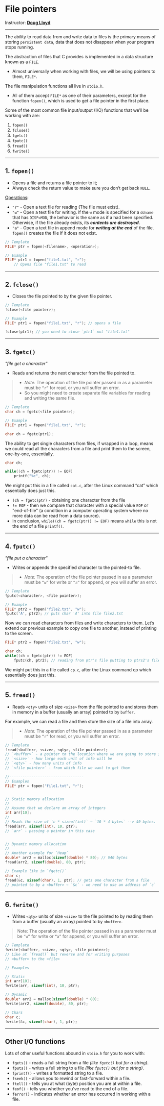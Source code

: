 # File pointers

Instructor: **[Doug Lloyd](https://github.com/dlloyd09)**

---

The ability to read data from and write data to files is the primary means of storing `persistent data`, data that does
not disappear when your program stops running.

The abstraction of files that C provides is implemented in a data structure known as a `FILE`.
- Almost universally when working with files, we will be using pointers to them, `FILE*`.

The file manipulation functions all live in `stdio.h`.
- All of them accept `FILE*` as one of their parameters, except for the function `fopen()`, which is used to get
a file pointer in the first place.

Some of the most common file input/output (I/O) functions that we’ll be working with are:
1. `fopen()`
2. `fclose()`
3. `fgetc()`
4. `fputc()`
5. `fread()`
6. `fwrite()`

---

## 1. `fopen()`
- Opens a file and returns a file pointer to it;
- Always check the return value to make sure you don’t get back `NULL`.

[Operations](https://www.ibm.com/docs/en/zos/2.4.0?topic=functions-fopen-open-file):
- `"r"` - Open a text file for reading (The file must exist).
- `"w"` - Open a text file for writing. If the `w` mode is specified for a `ddname` that has `DISP=MOD`, the behavior
is the same as if a had been specified. Otherwise, if the file already exists, its **_contents are destroyed_**.
- `"a"` - Open a text file in append mode for **_writing at the end_** of the file. `fopen()` creates the file if it does
not exist.

```c++
// Template
FILE* ptr = fopen(<filename>, <operation>);

// Example
FILE* ptr1 = fopen("file1.txt", "r");
    // Opens file "file1.txt" to read
```

---

## 2. `fclose()`

- Closes the file pointed to by the given file pointer.

```c++
// Template
fclose(<file pointer>);

// Example
FILE* ptr1 = fopen("file1.txt", "r"); // opens a file

fclose(ptr1); // you need to close `ptr1` not "file1.txt"
```

---

## 3. `fgetc()`

_"file get a character"_

- Reads and returns the next character from the file pointed to. 
> - _Note:_ The operation of the file pointer passed in as a parameter must be `“r”` for read, or you will suffer an error.
> - So you might need to create separate file variables for reading and writing the same file.

```c++
// Template
char ch = fgetc(<file pointer>);

// Example
FILE* ptr1 = fopen("file1.txt", "r");

char ch = fgetc(ptr1);
```

The ability to get single characters from files, if wrapped in a loop, means we could read all the characters
from a file and print them to the screen, one-by-one, essentially.

```c++
char ch;

while((ch = fgetc(ptr)) != EOF)
    printf("%c", ch);
```

We might put this in a file called `cat.c`, after the Linux command “cat” which essentially does just this.

- `(ch = fgetc(ptr)` - obtaining one character from the file
- `!= EOF` - then we compare that character with a special value `EOF` or "end-of-file" (a condition in a computer operating system
where no more data can be read from a data source).
- In conclusion, `while((ch = fgetc(ptr)) != EOF)` means `while` this is not the end of a file `printf()`.

---

## 4. `fputc()`

_"file put a character"_

- Writes or appends the specified character to the pointed-to file.
> - _Note:_ The operation of the file pointer passed in as a parameter must be `“w”` for write or `“a”` for append,
> or you will suffer an error.

```c++
// Template
fputc(<character>, <file pointer>);

// Example
FILE* ptr2 = fopen("file2.txt", "w");
fputc('A', ptr2); // puts char 'A' into file file2.txt
```

Now we can read characters from files and write characters to them. Let’s extend our previous example to copy one file
to another, instead of printing to the screen.

```c++
FILE* ptr2 = fopen("file2.txt", "w");

char ch;
while((ch = fgetc(ptr)) != EOF)
    fputc(ch, ptr2); // reading from ptr's file putting to ptrs2's file
```

We might put this in a file called `cp.c`, after the Linux command cp which essentially does just this.

---

## 5. `fread()`

- Reads `<qty>` units of size `<size>` from the file pointed to and stores them in memory in a buffer (usually an array)
pointed to by `buffer`.

For example, we can read a file and then store the size of a file into array.

> - _Note:_ The operation of the file pointer passed in as a parameter must be `“r”` for read, or you will suffer
> an error.

```c++
// Template
fread(<buffer>, <size>, <qty>, <file pointer>);
// `<buffer>` - a pointer to the location where we are going to store info
// `<size>` - how large each unit of info will be
// `<qty>` - how many units of info
// `<file pointer>` - from which file we want to get them

//----------------------------------
// Examples
FILE* ptr = fopen("file1.txt", "r");


// Static memory allocation
//
// Assume that we declare an array of integers
int arr[10];
//
// Reads the size of `n * sizeof(int)` ~ `10 * 4 bytes` --> 40 bytes.
fread(arr, sizeof(int), 10, ptr);
// `arr` - passing a pointer in this case


// Dynamic memory allocation
//
// Another example for `Heap`
double* arr2 = malloc(sizeof(double) * 80); // 640 bytes 
fread(arr2, sizeof(double), 80, ptr);

// Example like in `fgetc()`
char c;
fread(&c, sizeof(char), 1, ptr); // gets one character from a file
// pointed to by a <buffer> ~ `&c` - we need to use an address of `c`
```

---

## 6. `fwrite()`

- Writes `<qty>` units of size `<size>` to the file pointed to by reading them from a buffer (usually an array)
pointed to by `<buffer>`.

> Note: The operation of the file pointer passed in as a parameter must be `“w”` for write or `“a”` for append,
> or you will suffer an error.

```c++
// Template
fwrite(<buffer>, <size>, <qty>, <file pointer>);
// Like at `fread()` but reverse and for writing purposes
// <buffer> to the <file>

// Examples

// Static
int arr[10];
fwrite(arr, sizeof(int), 10, ptr);

// Dynamic
double* arr2 = malloc(sizeof(double) * 80);
fwrite(arr2, sizeof(double), 80, ptr);

// Chars
char c;
fwrite(&c, sizeof(char), 1, ptr);
```

---

## Other I/O functions

Lots of other useful functions abound in `stdio.h` for you to work with:

- `fgets()` - reads a full string from a file _(like `fgetc()` but for a string)_.
- `fputs()` - writes a full string to a file _(like `fputc()` but for a string)_.
- `fprintf()` - writes a formatted string to a file.
- `fseek()` - allows you to rewind or fast-forward within a file.
- `ftell()` - tells you at what (byte) position you are at within a file.
- `feof()` - tells you whether you’ve read to the end of a file.
- `ferror()` - indicates whether an error has occurred in working with a file.